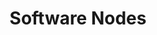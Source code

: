 ---
title: Software Nodes
position: 1.1
type: 
description: Get software data by using relationships between software nodes
parameters:
  - name:
    content:
content_markdown: |-
  MATCH (a:SOFTWARE_RELEASE) RETURN a.Release_Title

  
  {: .success} 
  
  Software is a general classification that can be broken into the following classifications
    * Software Product
    * Software Version
    * Software Major Version
    * Software Edition
    * Software Release
  
  
  Use a combination of the software nodes with relationships to get the data that you specify in your query.
  <br>
  ![API Image](/images/node_ex.png){:class="img-responsive"} <br> 
 
  
left_code_blocks:
  - code_block: |-
      $.ajax({
        "url": "http://api.myapp.com/books/3",
        "type": "DELETE",
        "data": {
          "token": "YOUR_APP_KEY"
        },
        "success": function(data) {
          alert(data);
        }
      });
    title: jQuery
    language: javascript
right_code_blocks:
  - code_block: |2
      Software consists of the following 5 nodes:

      SOFTWARE_PRODUCT
      SOFTWARE_VERSION
      SOFTWARE_MAJOR_VERSION
      SOFTWARE_EDITION
      SOFTWARE RELEASE
    title: Software Nodes
    language: bash
  - code_block: |2-
      SOFTWARE NODES RELATIONSHIPS

      (SOFTWARE_PRODUCT)<-[:EDITION_OF]-(SOFTWARE_EDITION)
      (MANUFACTURER)-[:VENDOR_OF]->(SOFTWARE_PRODUCT)
      (SOFTWARE_VERSION)<-[:RELEASE_OF]-(SOFTWARE_RELEASE)
      (SOFTWARE_VERSION)<-[:MAJOR_VERSION_OF]-(SOFTWARE_MAJOR_VERSION)
    title: Software Nodes Relationships
    language: bash
---